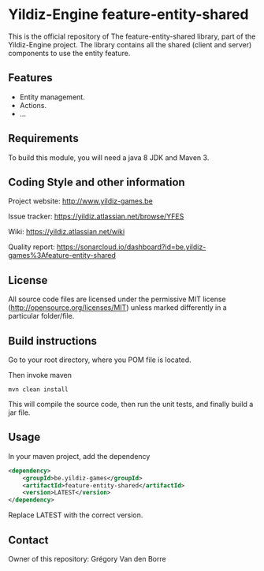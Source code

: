 # Yildiz-Engine feature-entity-shared

This is the official repository of The feature-entity-shared library, part of the Yildiz-Engine project.
The library contains all the shared (client and server) components to use the entity feature.

## Features

* Entity management.
* Actions.
* ...

## Requirements

To build this module, you will need a java 8 JDK and Maven 3.

## Coding Style and other information

Project website:
http://www.yildiz-games.be

Issue tracker:
https://yildiz.atlassian.net/browse/YFES

Wiki:
https://yildiz.atlassian.net/wiki

Quality report:
https://sonarcloud.io/dashboard?id=be.yildiz-games%3Afeature-entity-shared

## License

All source code files are licensed under the permissive MIT license
(http://opensource.org/licenses/MIT) unless marked differently in a particular folder/file.

## Build instructions

Go to your root directory, where you POM file is located.

Then invoke maven

	mvn clean install

This will compile the source code, then run the unit tests, and finally build a jar file.

## Usage

In your maven project, add the dependency

```xml
<dependency>
    <groupId>be.yildiz-games</groupId>
    <artifactId>feature-entity-shared</artifactId>
    <version>LATEST</version>
</dependency>
```
Replace LATEST with the correct version.

## Contact
Owner of this repository: Grégory Van den Borre
